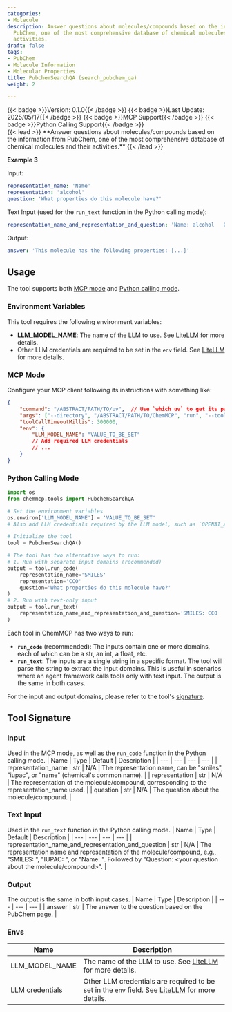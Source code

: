 ```yaml
---
categories:
- Molecule
description: Answer questions about molecules/compounds based on the information from
  PubChem, one of the most comprehensive database of chemical molecules and their
  activities.
draft: false
tags:
- PubChem
- Molecule Information
- Molecular Properties
title: PubchemSearchQA (search_pubchem_qa)
weight: 2

---
```

<div style="display: flex; flex-wrap: wrap; gap: 0.75rem; align-items: center;">
  {{< badge >}}Version: 0.1.0{{< /badge >}}
  {{< badge >}}Last Update: 2025/05/17{{< /badge >}}
  {{< badge >}}MCP Support{{< /badge >}}
  {{< badge >}}Python Calling Support{{< /badge >}}
</div>
{{< lead >}}
**Answer questions about molecules/compounds based on the information from PubChem, one of the most comprehensive database of chemical molecules and their activities.**
{{< /lead >}}

**Example 3**

Input:
```yaml
representation_name: 'Name'
representation: 'alcohol'
question: 'What properties do this molecule have?'
```

Text Input (used for the `run_text` function in the Python calling mode):
```yaml
representation_name_and_representation_and_question: 'Name: alcohol   Questions: What properties do this molecule have?'
```

Output:
```yaml
answer: 'This molecule has the following properties: [...]'
```

## Usage

The tool supports both [MCP mode](#mcp-mode) and [Python calling mode](#python-calling-mode).

### Environment Variables
This tool requires the following environment variables:
- **LLM_MODEL_NAME**: The name of the LLM to use. See [LiteLLM](https://github.com/Lightning-AI/litellm) for more details.
- Other LLM credentials are required to be set in the `env` field. See [LiteLLM](https://github.com/Lightning-AI/litellm) for more details.


### MCP Mode

Configure your MCP client following its instructions with something like:
```JSON
{
    "command": "/ABSTRACT/PATH/TO/uv",  // Use `which uv` to get its path
    "args": ["--directory", "/ABSTRACT/PATH/TO/ChemMCP", "run", "--tools", "PubchemSearchQA"],
    "toolCallTimeoutMillis": 300000,
    "env": {
        "LLM_MODEL_NAME": "VALUE_TO_BE_SET"
        // Add required LLM credentials
        // ...
    }
}
```

### Python Calling Mode

```python
import os
from chemmcp.tools import PubchemSearchQA

# Set the environment variables
os.environ['LLM_MODEL_NAME'] = 'VALUE_TO_BE_SET'
# Also add LLM credentials required by the LLM model, such as `OPENAI_API_KEY`

# Initialize the tool
tool = PubchemSearchQA()

# The tool has two alternative ways to run:
# 1. Run with separate input domains (recommended)
output = tool.run_code(
    representation_name='SMILES'
    representation='CCO'
    question='What properties do this molecule have?'
)
# 2. Run with text-only input
output = tool.run_text(
    representation_name_and_representation_and_question='SMILES: CCO   Questions: What properties do this molecule have?'
)
```


Each tool in ChemMCP has two ways to run:
- **`run_code`** (recommended): The inputs contain one or more domains, each of which can be a str, an int, a float, etc.
- **`run_text`**: The inputs are a single string in a specific format. The tool will parse the string to extract the input domains. This is useful in scenarios where an agent framework calls tools only with text input.
The output is the same in both cases.

For the input and output domains, please refer to the tool's [signature](#tool-signature).

## Tool Signature



### Input
Used in the MCP mode, as well as the `run_code` function in the Python calling mode.
| Name | Type | Default | Description |
| --- | --- | --- | --- |
| representation_name | str | N/A | The representation name, can be "smiles", "iupac", or "name" (chemical's common name). |
| representation | str | N/A | The representation of the molecule/compound, corresponding to the representation_name used. |
| question | str | N/A | The question about the molecule/compound. |

### Text Input
Used in the `run_text` function in the Python calling mode.
| Name | Type | Default | Description |
| --- | --- | --- | --- |
| representation_name_and_representation_and_question | str | N/A | The representation name and representation of the molecule/compound, e.g., "SMILES: <SMILES>", "IUPAC: <IUPAC name>", or "Name: <common name>". Followed by "Question: <your question about the molecule/compound>". |

### Output
The output is the same in both input cases.
| Name | Type | Description |
| --- | --- | --- |
| answer | str | The answer to the question based on the PubChem page. |

### Envs
| Name | Description |
| --- | --- |
| LLM_MODEL_NAME | The name of the LLM to use. See [LiteLLM](https://github.com/Lightning-AI/litellm) for more details. |
| LLM credentials | Other LLM credentials are required to be set in the `env` field. See [LiteLLM](https://github.com/Lightning-AI/litellm) for more details. |
